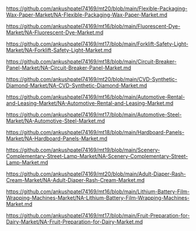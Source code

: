 <p><a href="https://github.com/ankushpatel74169/mt20/blob/main/Flexible-Packaging-Wax-Paper-Market/NA-Flexible-Packaging-Wax-Paper-Market.md">https://github.com/ankushpatel74169/mt20/blob/main/Flexible-Packaging-Wax-Paper-Market/NA-Flexible-Packaging-Wax-Paper-Market.md</a></p><p><a href="https://github.com/ankushpatel74169/mt16/blob/main/Fluorescent-Dye-Market/NA-Fluorescent-Dye-Market.md">https://github.com/ankushpatel74169/mt16/blob/main/Fluorescent-Dye-Market/NA-Fluorescent-Dye-Market.md</a></p><p><a href="https://github.com/ankushpatel74169/mt17/blob/main/Forklift-Safety-Light-Market/NA-Forklift-Safety-Light-Market.md">https://github.com/ankushpatel74169/mt17/blob/main/Forklift-Safety-Light-Market/NA-Forklift-Safety-Light-Market.md</a></p><p><a href="https://github.com/ankushpatel74169/mt18/blob/main/Circuit-Breaker-Panel-Market/NA-Circuit-Breaker-Panel-Market.md">https://github.com/ankushpatel74169/mt18/blob/main/Circuit-Breaker-Panel-Market/NA-Circuit-Breaker-Panel-Market.md</a></p><p><a href="https://github.com/ankushpatel74169/mt20/blob/main/CVD-Synthetic-Diamond-Market/NA-CVD-Synthetic-Diamond-Market.md">https://github.com/ankushpatel74169/mt20/blob/main/CVD-Synthetic-Diamond-Market/NA-CVD-Synthetic-Diamond-Market.md</a></p><p><a href="https://github.com/ankushpatel74169/mt16/blob/main/Automotive-Rental-and-Leasing-Market/NA-Automotive-Rental-and-Leasing-Market.md">https://github.com/ankushpatel74169/mt16/blob/main/Automotive-Rental-and-Leasing-Market/NA-Automotive-Rental-and-Leasing-Market.md</a></p><p><a href="https://github.com/ankushpatel74169/mt17/blob/main/Automotive-Steel-Market/NA-Automotive-Steel-Market.md">https://github.com/ankushpatel74169/mt17/blob/main/Automotive-Steel-Market/NA-Automotive-Steel-Market.md</a></p><p><a href="https://github.com/ankushpatel74169/mt18/blob/main/Hardboard-Panels-Market/NA-Hardboard-Panels-Market.md">https://github.com/ankushpatel74169/mt18/blob/main/Hardboard-Panels-Market/NA-Hardboard-Panels-Market.md</a></p><p><a href="https://github.com/ankushpatel74169/mt19/blob/main/Scenery-Complementary-Street-Lamp-Market/NA-Scenery-Complementary-Street-Lamp-Market.md">https://github.com/ankushpatel74169/mt19/blob/main/Scenery-Complementary-Street-Lamp-Market/NA-Scenery-Complementary-Street-Lamp-Market.md</a></p><p><a href="https://github.com/ankushpatel74169/mt20/blob/main/Adult-Diaper-Rash-Cream-Market/NA-Adult-Diaper-Rash-Cream-Market.md">https://github.com/ankushpatel74169/mt20/blob/main/Adult-Diaper-Rash-Cream-Market/NA-Adult-Diaper-Rash-Cream-Market.md</a></p><p><a href="https://github.com/ankushpatel74169/mt16/blob/main/Lithium-Battery-Film-Wrapping-Machines-Market/NA-Lithium-Battery-Film-Wrapping-Machines-Market.md">https://github.com/ankushpatel74169/mt16/blob/main/Lithium-Battery-Film-Wrapping-Machines-Market/NA-Lithium-Battery-Film-Wrapping-Machines-Market.md</a></p><p><a href="https://github.com/ankushpatel74169/mt17/blob/main/Fruit-Preparation-for-Dairy-Market/NA-Fruit-Preparation-for-Dairy-Market.md">https://github.com/ankushpatel74169/mt17/blob/main/Fruit-Preparation-for-Dairy-Market/NA-Fruit-Preparation-for-Dairy-Market.md</a></p>
